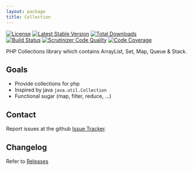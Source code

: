 ```yaml
---
layout: package
title: Collection
---
```


[![License](https://img.shields.io/github/license/phootwork/collection.svg?style=flat-square)](https://packagist.org/packages/phootwork/collection)
[![Latest Stable Version](https://img.shields.io/packagist/v/phootwork/collection.svg?style=flat-square)](https://packagist.org/packages/phootwork/collection)
[![Total Downloads](https://img.shields.io/packagist/dt/phootwork/collection.svg?style=flat-square&colorB=007ec6)](https://packagist.org/packages/phootwork/collection)<br>
[![Build Status](https://img.shields.io/scrutinizer/build/g/phootwork/collection.svg?style=flat-square)](https://travis-ci.org/phootwork/collection)
[![Scrutinizer Code Quality](https://img.shields.io/scrutinizer/g/phootwork/collection.svg?style=flat-square)](https://scrutinizer-ci.com/g/phootwork/collection)
[![Code Coverage](https://img.shields.io/scrutinizer/coverage/g/phootwork/collection.svg?style=flat-square)](https://scrutinizer-ci.com/g/phootwork/collection)

PHP Collections library which contains ArrayList, Set, Map, Queue & Stack.

## Goals

- Provide collections for php
- Inspired by java `java.util.Collection`
- Functional sugar (map, filter, reduce, ...)

## Contact

Report issues at the github [Issue Tracker](https://github.com/phootwork/collection/issues).

## Changelog

Refer to [Releases](https://github.com/phootwork/collection/releases)
